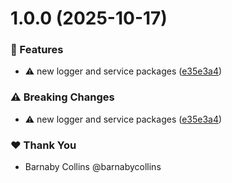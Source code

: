 # 1.0.0 (2025-10-17)

### 🚀 Features

- ⚠️  new logger and service packages ([e35e3a4](https://github.com/barnabycollins/monorepo-playground/commit/e35e3a4))

### ⚠️  Breaking Changes

- ⚠️  new logger and service packages ([e35e3a4](https://github.com/barnabycollins/monorepo-playground/commit/e35e3a4))

### ❤️ Thank You

- Barnaby Collins @barnabycollins